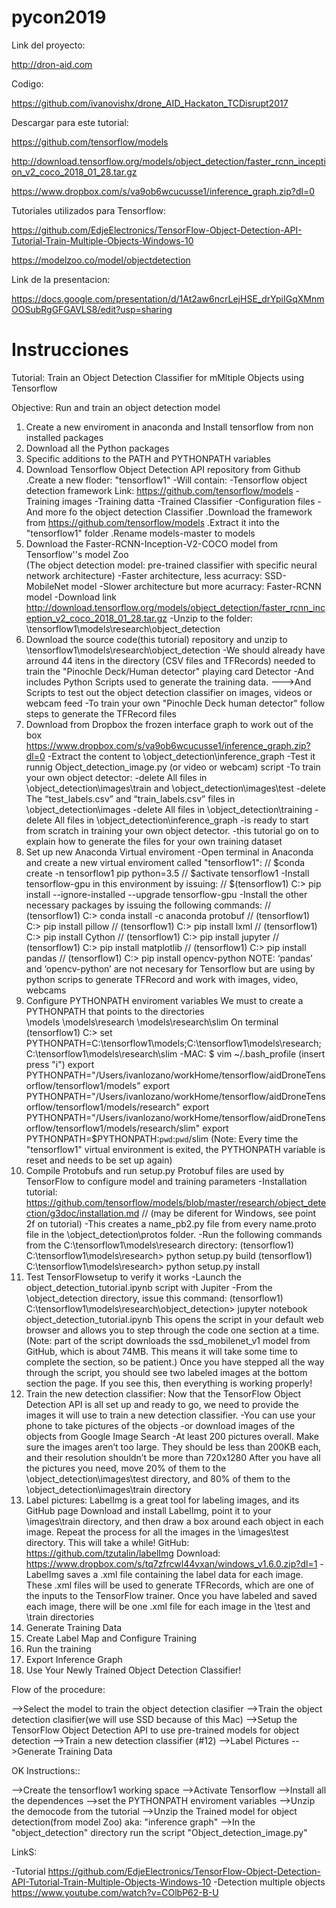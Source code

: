 # pycon2019

Link del proyecto:

http://dron-aid.com 

Codigo: 

https://github.com/ivanovishx/drone_AID_Hackaton_TCDisrupt2017

Descargar para este tutorial:

https://github.com/tensorflow/models

http://download.tensorflow.org/models/object_detection/faster_rcnn_inception_v2_coco_2018_01_28.tar.gz

https://www.dropbox.com/s/va9ob6wcucusse1/inference_graph.zip?dl=0


Tutoriales utilizados para Tensorflow:

https://github.com/EdjeElectronics/TensorFlow-Object-Detection-API-Tutorial-Train-Multiple-Objects-Windows-10

https://modelzoo.co/model/objectdetection

Link de la presentacion:

https://docs.google.com/presentation/d/1At2aw6ncrLejHSE_drYpiIGqXMnmOOSubRgGFGAVLS8/edit?usp=sharing 


# Instrucciones


Tutorial: Train an Object Detection Classifier for mMltiple Objects using Tensorflow

Objective: Run and train an object detection model

1. Create a new enviroment in anaconda and Install tensorflow from non installed packages
2. Download all the Python packages
3. Specific additions to the PATH and PYTHONPATH variables
4. Download Tensorflow Object Detection API repository from Github
	.Create a new floder: "tensorflow1"
		-Will contain:
			-Tensorflow object detection framework
			Link: https://github.com/tensorflow/models
			-Training images
			-Training datta
			-Trained Classifier
			-Configuration files
			-And more fo the object detection Classifier
	.Download the framework from https://github.com/tensorflow/models
	.Extract it into the  "tensorflow1" folder
	.Rename models-master to models
5. Download the Faster-RCNN-Inception-V2-COCO model from Tensorflow''s model Zoo	
	(The object detection model: pre-trained classifier with specific neural network architecture)
		-Faster architecture, less acurracy: SSD-MobileNet model
		-Slower architecture but more acurracy: Faster-RCNN model
			-Download link http://download.tensorflow.org/models/object_detection/faster_rcnn_inception_v2_coco_2018_01_28.tar.gz
		-Unzip to the folder: \tensorflow1\models\research\object_detection 
6. Download the source code(this tutorial) repository and unzip to \tensorflow1\models\research\object_detection
	-We should already have arround 44 itens in the directory (CSV files and TFRecords) needed to train the "Pinochle Deck/Human detector" playing card Detector
	-And includes Python Scripts used to generate the training data.
	--->And Scripts to test out the object detection classifier on images, videos or webcam feed
	-To train your own "Pinochle Deck human detector" follow steps to  generate the TFRecord files
7. Download from Dropbox the frozen interface graph to work out of the box https://www.dropbox.com/s/va9ob6wcucusse1/inference_graph.zip?dl=0
	-Extract the content to \object_detection\inference_graph
	-Test it runnig Object_detection_image.py (or video or webcam) script
		-To train your own object detector:
			-delete All files in \object_detection\images\train and \object_detection\images\test
			-delete The “test_labels.csv” and “train_labels.csv” files in \object_detection\images
			-delete All files in \object_detection\training
			-delete All files in \object_detection\inference_graph
			-is ready to start from scratch in training your own object detector.
			-this tutorial go on to explain how to generate the files for your own training dataset
8. Set up new Anaconda Virtual enviroment
	-Open terminal in Anaconda and create a new virtual enviroment called "tensorflow1":
		// $conda create -n tensorflow1 pip python=3.5
		// $activate tensorflow1
	-Install tensorflow-gpu in this environment by issuing:
		// $(tensorflow1) C:\> pip install --ignore-installed --upgrade tensorflow-gpu
	-Install the other necessary packages by issuing the following commands:
		// (tensorflow1) C:\> conda install -c anaconda protobuf
		// (tensorflow1) C:\> pip install pillow
		// (tensorflow1) C:\> pip install lxml
		// (tensorflow1) C:\> pip install Cython
		// (tensorflow1) C:\> pip install jupyter
		// (tensorflow1) C:\> pip install matplotlib
		// (tensorflow1) C:\> pip install pandas
		// (tensorflow1) C:\> pip install opencv-python
		NOTE:  ‘pandas’ and ‘opencv-python’ are not necesary for Tensorflow but are using by python scrips to generate TFRecord and work with images, video, webcams
9. Configure PYTHONPATH enviroment variables
	We must to create a PYTHONPATH that points to the directories	
	\models
	\models\research
	\models\research\slim
	On terminal (tensorflow1) C:\> set PYTHONPATH=C:\tensorflow1\models;C:\tensorflow1\models\research;C:\tensorflow1\models\research\slim
	-MAC:
	$ vim ~/.bash_profile 
	(insert press "i")
		export PYTHONPATH="/Users⁩/ivanlozano⁩/workHome⁩/tensorflow⁩/aidDroneTensorflow⁩/tensorflow1⁩/models"
		export PYTHONPATH="/Users⁩/ivanlozano⁩/workHome⁩/tensorflow⁩/aidDroneTensorflow⁩/tensorflow1⁩/models/research"
		export PYTHONPATH="/Users⁩/ivanlozano⁩/workHome⁩/tensorflow⁩/aidDroneTensorflow⁩/tensorflow1⁩/models/research/slim"
		export PYTHONPATH=$PYTHONPATH:`pwd`:`pwd`/slim
	(Note: Every time the "tensorflow1" virtual environment is exited, the PYTHONPATH variable is reset and needs to be set up again)
10.	Compile Protobufs and run setup.py
	Protobuf files are used by TensorFlow to configure model and training parameters
	-Installation tutorial: https://github.com/tensorflow/models/blob/master/research/object_detection/g3doc/installation.md
		// (may be diferent for Windows, see point 2f on tutorial)
	-This creates a name_pb2.py file from every name.proto file in the \object_detection\protos folder.
	-Run the following commands from the C:\tensorflow1\models\research directory:
		(tensorflow1) C:\tensorflow1\models\research> python setup.py build
		(tensorflow1) C:\tensorflow1\models\research> python setup.py install
11. Test TensorFlowsetup to verify it works
	-Launch the object_detection_tutorial.ipynb script with Jupiter
	-From the \object_detection directory, issue this command:
		(tensorflow1) C:\tensorflow1\models\research\object_detection> jupyter notebook object_detection_tutorial.ipynb
	This opens the script in your default web browser and allows you to step through the code one section at a time.
		(Note: part of the script downloads the ssd_mobilenet_v1 model from GitHub, which is about 74MB. This means it will take some time to complete the section, so be patient.)
		Once you have stepped all the way through the script, you should see two labeled images at the bottom section the page. If you see this, then everything is working properly! 
12. Train the new detection classifier:
	Now that the TensorFlow Object Detection API is all set up and ready to go, we need to provide the images it will use to train a new detection classifier.
	-You can use your phone to take pictures of the objects
	-or download images of the objects from Google Image Search
	-At least 200 pictures overall. Make sure the images aren’t too large. They should be less than 200KB each, and their resolution shouldn’t be more than 720x1280
	After you have all the pictures you need, move 20% of them to the \object_detection\images\test directory, and 80% of them to the \object_detection\images\train directory
13. Label pictures:
	LabelImg is a great tool for labeling images, and its GitHub page 
	Download and install LabelImg, point it to your \images\train directory, and then draw a box around each object in each image. Repeat the process for all the images in the \images\test directory. This will take a while!
	GitHub: https://github.com/tzutalin/labelImg 
	Download: https://www.dropbox.com/s/tq7zfrcwl44vxan/windows_v1.6.0.zip?dl=1
	-LabelImg saves a .xml file containing the label data for each image. These .xml files will be used to generate TFRecords, which are one of the inputs to the TensorFlow trainer. Once you have labeled and saved each image, there will be one .xml file for each image in the \test and \train directories
14. Generate Training Data
15. Create Label Map and Configure Training
16. Run the training
17. Export Inference Graph
18. Use Your Newly Trained Object Detection Classifier!


Flow of the procedure:

-->Select the model to train the object detection clasifier
	-->Train the object detection clasifier(we will use SSD because of this Mac)
	-->Setup the TensorFlow Object Detection API to use pre-trained models for object detection
		-->Train a new detection classifier (#12)
			-->Label Pictures
				-->Generate Training Data


OK Instructions::

-->Create the tensorflow1 working space
	-->Activate Tensorflow
		-->Install all the dependences
			-->set the PYTHONPATH enviroment variables
				-->Unzip the democode from the tutorial
					-->Unzip the Trained model for object detection(from model Zoo)
						aka: "inference graph"
						-->In the "object_detection" directory run the script "Object_detection_image.py"







LinkS:

-Tutorial  https://github.com/EdjeElectronics/TensorFlow-Object-Detection-API-Tutorial-Train-Multiple-Objects-Windows-10
-Detection multiple objects https://www.youtube.com/watch?v=COlbP62-B-U

